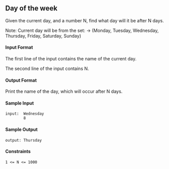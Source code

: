 ## **Day of the week**

Given the current day, and a number N, find what day will it be after N days.

Note: Current day will be from the set: -> (Monday, Tuesday, Wednesday, Thursday, Friday, Saturday, Sunday)

#### **Input Format**

The first line of the input contains the name of the current day.

The second line of the input contains N.

#### **Output Format**

Print the name of the day, which will occur after N days.

#### **Sample Input**
    input:  Wednesday
            8

#### **Sample Output**
    output: Thursday

#### **Constraints**
    1 <= N <= 1000